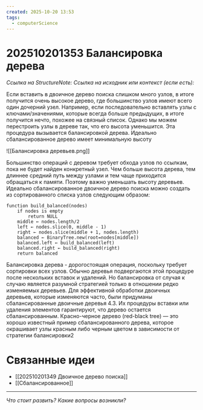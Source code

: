 ```yaml
---
created: 2025-10-20 13:53
tags:
  - computerScience
---
```

# 202510201353 Балансировка дерева

*Ссылка на StructureNote:*
*Ссылка на исходник или контекст (если есть):* 

Если вставить в двоичное дерево поиска слишком много узлов, в итоге получится очень высокое дерево, где большинство узлов имеют всего один дочерний узел. Например, если последовательно вставлять узлы с ключами/значениями, которые всегда больше предыдущих, в итоге получится нечто, похожее на связный список. Однако мы можем перестроить узлы в дереве так, что его высота уменьшится. Эта процедура вызывается балансировкой дерева. Идеально сбалансированное дерево имеет минимальную высоту

![[Балансировка деревьев.png]]

Большинство операций с деревом требует обхода узлов по ссылкам, пока не будет найден конкретный узел. Чем больше высота дерева, тем длиннее средний путь между узлами и тем чаще приходится обращаться к памяти. Поэтому важно уменьшать высоту деревьев. Идеально сбалансированное двоичное дерево поиска можно создать из сортированного списка узлов следующим образом:

```
function build_balanced(nodes)
    if nodes is empty
        return NULL
    middle ← nodes.length/2
    left ← nodes.slice(0, middle - 1)
    right ← nodes.slice(middle + 1, nodes.length)
    balanced ← BinaryTree.new(root=nodes[middle])
    balanced.left ← build_balanced(left)
    balanced.right ← build_balanced(right)
    return balanced
```

Балансировка дерева - дорогостоящая операция, поскольку требует сортировки всех узлов.  Обычно деревья подвергаются этой процедуре после нескольких вставок и удалений. Но балансировка от случая к случаю является разумной стратегией только в отношении редко изменяемых деревьев. Для эффективной обработки двоичных деревьев, которые изменяются часто, были придуманы сбалансированные двоичные деревья 4.3. Их процедуры вставки или удаления элементов гарантируют, что дерево остается сбалансированным. Красно-черное дерево (red-black tree) — это хорошо известный пример сбалансированного дерева, которое окрашивает узлы красным либо черным цветом в зависимости от стратегии балансировки2

# Связанные идеи

- [[202510201349 Двоичное дерево поиска]]
- [[Сбалансированное]]
---

*Что стоит развить? Какие вопросы возникли?*
